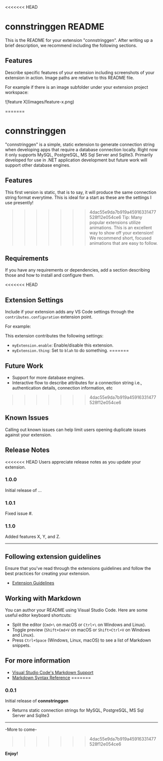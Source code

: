 <<<<<<< HEAD
# connstringgen README

This is the README for your extension "connstringgen". After writing up a brief description, we recommend including the following sections.

## Features

Describe specific features of your extension including screenshots of your extension in action. Image paths are relative to this README file.

For example if there is an image subfolder under your extension project workspace:

\!\[feature X\]\(images/feature-x.png\)

=======
# connstringgen

"connstringgen" is a simple, static extension to generate connection string when developing apps that require a database connection locally. Right now it only supports MySQL, PostgreSQL, MS Sql Server and Sqlite3. Primarily developed for use in .NET application development but future work will support other database engines.

## Features

This first version is static, that is to say, it will produce the same connection string format everytime. This is ideal for a start as these are the settings I use presently! 
>>>>>>> 4dac55e9da7b919a45916331477528f12e054ce6
> Tip: Many popular extensions utilize animations. This is an excellent way to show off your extension! We recommend short, focused animations that are easy to follow.

## Requirements

If you have any requirements or dependencies, add a section describing those and how to install and configure them.

<<<<<<< HEAD
## Extension Settings

Include if your extension adds any VS Code settings through the `contributes.configuration` extension point.

For example:

This extension contributes the following settings:

* `myExtension.enable`: Enable/disable this extension.
* `myExtension.thing`: Set to `blah` to do something.
=======
## Future Work

- Support for more database engines.
- Interactive flow to describe attributes for a connection string  i.e., authentication details, connection information, etc
>>>>>>> 4dac55e9da7b919a45916331477528f12e054ce6

## Known Issues

Calling out known issues can help limit users opening duplicate issues against your extension.

## Release Notes

<<<<<<< HEAD
Users appreciate release notes as you update your extension.

### 1.0.0

Initial release of ...

### 1.0.1

Fixed issue #.

### 1.1.0

Added features X, Y, and Z.

---

## Following extension guidelines

Ensure that you've read through the extensions guidelines and follow the best practices for creating your extension.

* [Extension Guidelines](https://code.visualstudio.com/api/references/extension-guidelines)

## Working with Markdown

You can author your README using Visual Studio Code. Here are some useful editor keyboard shortcuts:

* Split the editor (`Cmd+\` on macOS or `Ctrl+\` on Windows and Linux).
* Toggle preview (`Shift+Cmd+V` on macOS or `Shift+Ctrl+V` on Windows and Linux).
* Press `Ctrl+Space` (Windows, Linux, macOS) to see a list of Markdown snippets.

## For more information

* [Visual Studio Code's Markdown Support](http://code.visualstudio.com/docs/languages/markdown)
* [Markdown Syntax Reference](https://help.github.com/articles/markdown-basics/)
=======
### 0.0.1

Initial release of __connstringgen__

- Returns static connection strings for MySQL, PostgreSQL, MS Sql Server and Sqlite3

---

-More to come-
>>>>>>> 4dac55e9da7b919a45916331477528f12e054ce6

**Enjoy!**
